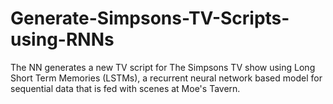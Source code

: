 # Generate-Simpsons-TV-Scripts-using-RNNs
The NN generates a new TV script for The Simpsons TV show using Long Short Term Memories (LSTMs), a recurrent neural network based model for sequential data that is fed with scenes at Moe's Tavern.
